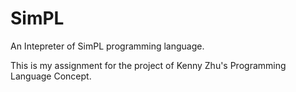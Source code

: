SimPL
=====

An Intepreter of SimPL programming language.

This is my assignment for the project of Kenny Zhu's Programming Language Concept.

